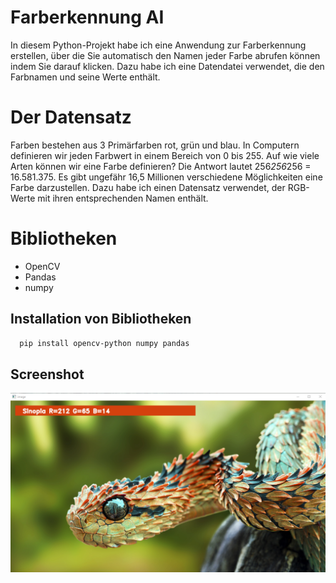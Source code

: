 # Farberkennung AI

In diesem Python-Projekt habe ich eine Anwendung zur Farberkennung erstellen, über die Sie automatisch den Namen jeder Farbe abrufen können indem Sie darauf klicken. Dazu habe ich eine Datendatei verwendet, die den Farbnamen und seine Werte enthält. 

# Der Datensatz
Farben bestehen aus 3 Primärfarben rot, grün und blau. In Computern definieren wir jeden Farbwert in einem Bereich von 0 bis 255. Auf wie viele Arten können wir eine Farbe definieren? Die Antwort lautet 256*256*256 = 16.581.375. Es gibt ungefähr 16,5 Millionen verschiedene Möglichkeiten eine Farbe darzustellen. Dazu habe ich einen Datensatz verwendet, der RGB-Werte mit ihren entsprechenden Namen enthält. 

# Bibliotheken
- OpenCV
- Pandas
- numpy


## Installation von Bibliotheken

```bash
  pip install opencv-python numpy pandas
```



## Screenshot

![App Screenshot](https://github.com/berkay2626/Farberkennung-AI/blob/main/Screenshot/screenshot.PNG?raw=true)

